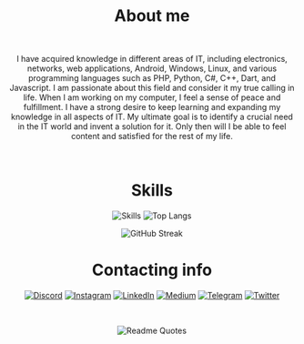 

<h1 align="center">About me</h1>
<br>
<div align="center">
  
I have acquired knowledge in different areas of IT, including electronics, networks, web applications, Android, Windows, Linux, and various programming languages such as PHP, Python, C#, C++, Dart, and Javascript. I am passionate about this field and consider it my true calling in life. When I am working on my computer, I feel a sense of peace and fulfillment. I have a strong desire to keep learning and expanding my knowledge in all aspects of IT. My ultimate goal is to identify a crucial need in the IT world and invent a solution for it. Only then will I be able to feel content and satisfied for the rest of my life.



</div>

<br>
<!--
<h1 align="center">STATUS</h1>
<div align="center">
</div> --!>
    

<h1 align="center">Skills</h1>
<div align="center">
  
  ![Skills](https://skillicons.dev/icons?i=py,html,js,ts,bash,postgres,php,tailwind,nest,nodejs,express,laravel,mongodb,linux,cpp,arduino,raspberrypi,react,next,stackoverflow,electron&theme=dark&perline=7)
  ![Top Langs](https://github-readme-stats.vercel.app/api/top-langs/?username=jexroid&layout=compact)

  ![GitHub Streak](https://streak-stats.demolab.com/?user=jexroid)
  
  
</div>
<be>

<h1 align="center">Contacting info</h1>
<div align="center">
  
  
[![Discord](https://img.shields.io/badge/Discord-blue?style=for-the-badge&logo=discord&logoColor=white)](https://discord.gg/58yRbQNSKK) [![Instagram](https://img.shields.io/badge/Instagram-red?style=for-the-badge&logo=Instagram&logoColor=white)](https://instagram.com/jexroid) [![LinkedIn](https://img.shields.io/badge/LinkedIn-blue?style=for-the-badge&logo=linkedin&logoColor=white)](https://linkedin.com/in/jexroid) [![Medium](https://img.shields.io/badge/Medium-black?style=for-the-badge&logo=medium&logoColor=white)](https://medium.com/@jexroid) [![Telegram](https://img.shields.io/badge/jexroid-blue?style=for-the-badge&logo=telegram)](https://t.me/jexroid) [![Twitter](https://img.shields.io/badge/Twitter-blue?style=for-the-badge&logo=twitter&logoColor=white)](https://twitter.com/jexroid)

<br>
  
<div align="center">
  
  ![Readme Quotes](https://quotes-github-readme.vercel.app/api?type=border&theme=dark&border=true&quote=An%20idiot%20admires%20complexity%20a%20genius%20admires%20simplicity&author=Terry%20Davis)
  
</div>
  
<!-- ![lg](https://github-readme-stats.vercel.app/api?username=jexroid) --!>


</div>
